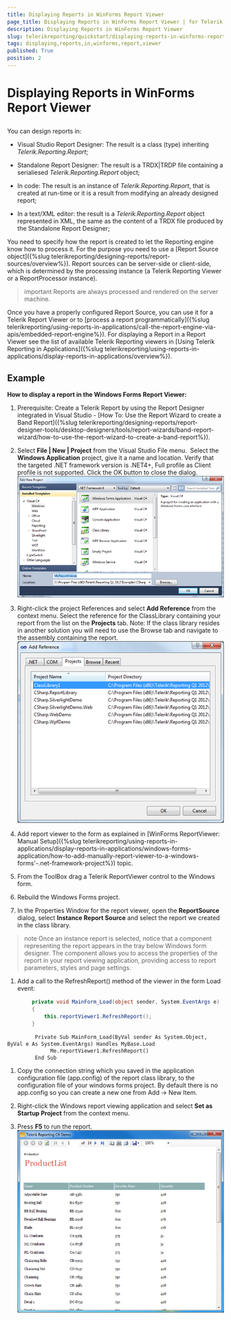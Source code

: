 ```yaml
---
title: Displaying Reports in WinForms Report Viewer
page_title: Displaying Reports in WinForms Report Viewer | for Telerik Reporting Documentation
description: Displaying Reports in WinForms Report Viewer
slug: telerikreporting/quickstart/displaying-reports-in-winforms-report-viewer
tags: displaying,reports,in,winforms,report,viewer
published: True
position: 2
---
```


# Displaying Reports in WinForms Report Viewer



## 

You can design reports in:         

* Visual Studio Report Designer: The result is a class (type) inheriting *Telerik.Reporting.Report*;             

* Standalone Report Designer: The result is a TRDX|TRDP file containing a serialiesed *Telerik.Reporting.Report* object;             

* In code: The result is an instance of *Telerik.Reporting.Report*,               that is created at run-time or it is a result from modifying an already designed report;             

* In a text/XML editor: the result is a *Telerik.Reporting.Report* object represented in XML,               the same as the content of a TRDX file produced by the Standalone Report Designer;             

You need to specify how the report is created to let the Reporting engine know how to process it.           For the purpose you need to use a [Report Source object]({%slug telerikreporting/designing-reports/report-sources/overview%}).           Report sources can be server-side or client-side, which is determined by the processing instance           (a Telerik Reporting Viewer or a ReportProcessor instance).         

>important Reports are always processed and rendered on the server machine.


Once you have a properly configured Report Source, you can use it for a Telerik Report Viewer           or to [process a report programmatically]({%slug telerikreporting/using-reports-in-applications/call-the-report-engine-via-apis/embedded-report-engine%}).           For displaying a Report in a Report Viewer see the list of available Telerik Reporting viewers in           [Using Telerik Reporting in Applications]({%slug telerikreporting/using-reports-in-applications/display-reports-in-applications/overview%}).         

## Example

__How to display a report in the Windows Forms Report Viewer:__

1. Prerequisite: Create a Telerik Report by using the Report Designer integrated in Visual Studio -               [How To: Use the Report Wizard to create a Band Report]({%slug telerikreporting/designing-reports/report-designer-tools/desktop-designers/tools/report-wizards/band-report-wizard/how-to-use-the-report-wizard-to-create-a-band-report%}).             

1. Select __File | New | Project__ from the Visual Studio File menu.  Select the __Windows Application__               project, give it a name and location. Verify that the targeted .NET framework version is .NET4+, Full profile as Client profile is not supported.               Click the OK button to close the dialog.               
  ![](images/QuickStart034.png)

1. Right-click the project References and select __Add Reference__ from the context menu.               Select the reference for the               ClassLibrary containing your report from the list on the               __Projects__ tab. Note: If the class library resides               in another solution you will need to use the Browse tab and navigate to the               assembly containing the report.               
  ![](images/QuickStart035.png)

1. Add report viewer to the form as explained in [WinForms ReportViewer: Manual Setup]({%slug telerikreporting/using-reports-in-applications/display-reports-in-applications/windows-forms-application/how-to-add-manually-report-viewer-to-a-windows-forms'-.net-framework-project%}) topic.             

1. From the ToolBox drag a Telerik ReportViewer control to the Windows form.

1. Rebuild the Windows Forms project.

1. In the Properties Window for the report viewer, open the __ReportSource__ dialog, select               __Instance Report Source__ and select the report we created in the class library.             

>note Once an instance report                 is selected, notice that a component representing the report appears in                 the tray below Windows form designer. The component allows you to                 access the properties of the report in your report viewing application,                 providing access to report parameters, styles and page                 settings.               


1. Add a call to the RefreshReport() method of the viewer in the form Load event:             

	
````C#
		private void MainForm_Load(object sender, System.EventArgs e)
        {
            this.reportViewer1.RefreshReport();
        }
````



	
````VB.NET
		 Private Sub MainForm_Load(ByVal sender As System.Object, ByVal e As System.EventArgs) Handles MyBase.Load
              Me.reportViewer1.RefreshReport()
         End Sub
````



1. Copy the connection string which you saved in the application configuration file (app.config) of the report class               library, to the configuration file of your windows forms project. By default there is               no app.config so you can create a new one from Add -> New Item.             

1. Right-click the Windows report viewing application and               select __Set as Startup Project__ from the context               menu.             

1. Press __F5__ to run the report.                
  ![](images/QuickStart037.png)
